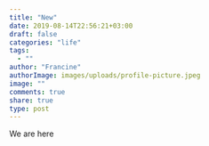```yaml
---
title: "New"
date: 2019-08-14T22:56:21+03:00
draft: false
categories: "life"
tags:
  - ""
author: "Francine"
authorImage: images/uploads/profile-picture.jpeg
image: ""
comments: true
share: true
type: post
---
```


We are here